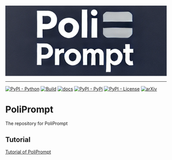 
<p align="center">
  <img src="https://github.com/geshijoker/PoliPrompt/blob/main/poliprompt_logo.png" width="800" />
</p>

---

[![PyPI - Python](https://img.shields.io/badge/python-v3.8+-blue.svg)](https://pypi.org/project/poliprompt/)
[![Build](https://img.shields.io/github/actions/workflow/status/geshijoker/PoliPrompt/testing.yml?branch=main)](https://github.com/geshijoker/PoliPrompt/actions)
[![docs](https://img.shields.io/badge/docs-Passing-green.svg)](https://poliprompt-tutorial.readthedocs.io/en/latest/)
[![PyPI - PyPi](https://img.shields.io/pypi/v/PoliPrompt)](https://pypi.org/project/poliprompt/)
[![PyPI - License](https://img.shields.io/badge/license-MIT-green.svg)](https://github.com/geshijoker/PoliPrompt/blob/main/LICENSE)
[![arXiv](https://img.shields.io/badge/arXiv-2409.01466-<COLOR>.svg)](https://arxiv.org/pdf/2409.01466)


# PoliPrompt
The repository for PoliPrompt

## Tutorial
[Tutorial of PoliPrompt](https://poliprompt-tutorial.readthedocs.io/en/latest/)
